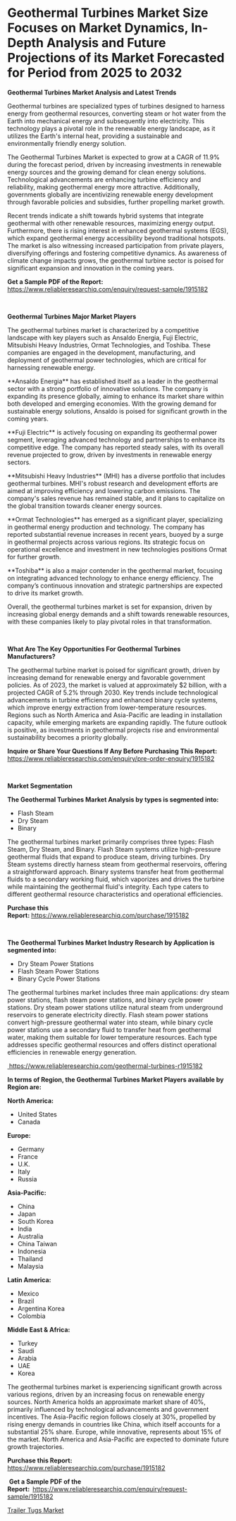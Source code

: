 <p><h1>Geothermal Turbines Market Size Focuses on Market Dynamics, In-Depth Analysis and Future Projections of its Market Forecasted for Period from 2025 to 2032</h1></p><p><strong>Geothermal Turbines Market Analysis and Latest Trends</strong></p>
<p><p>Geothermal turbines are specialized types of turbines designed to harness energy from geothermal resources, converting steam or hot water from the Earth into mechanical energy and subsequently into electricity. This technology plays a pivotal role in the renewable energy landscape, as it utilizes the Earth's internal heat, providing a sustainable and environmentally friendly energy solution.</p><p>The Geothermal Turbines Market is expected to grow at a CAGR of 11.9% during the forecast period, driven by increasing investments in renewable energy sources and the growing demand for clean energy solutions. Technological advancements are enhancing turbine efficiency and reliability, making geothermal energy more attractive. Additionally, governments globally are incentivizing renewable energy development through favorable policies and subsidies, further propelling market growth.</p><p>Recent trends indicate a shift towards hybrid systems that integrate geothermal with other renewable resources, maximizing energy output. Furthermore, there is rising interest in enhanced geothermal systems (EGS), which expand geothermal energy accessibility beyond traditional hotspots. The market is also witnessing increased participation from private players, diversifying offerings and fostering competitive dynamics. As awareness of climate change impacts grows, the geothermal turbine sector is poised for significant expansion and innovation in the coming years.</p></p>
<p><strong>Get a Sample PDF of the Report:&nbsp;</strong> <a href="https://www.reliableresearchiq.com/enquiry/request-sample/1915182?utm_campaign=2324&utm_medium=2&utm_source=Github&utm_content=ia&utm_term=10042025&utm_id=geothermal-turbines">https://www.reliableresearchiq.com/enquiry/request-sample/1915182</a></p>
<p>&nbsp;</p>
<p><strong>Geothermal Turbines Major Market Players</strong></p>
<p><p>The geothermal turbines market is characterized by a competitive landscape with key players such as Ansaldo Energia, Fuji Electric, Mitsubishi Heavy Industries, Ormat Technologies, and Toshiba. These companies are engaged in the development, manufacturing, and deployment of geothermal power technologies, which are critical for harnessing renewable energy.</p><p>**Ansaldo Energia** has established itself as a leader in the geothermal sector with a strong portfolio of innovative solutions. The company is expanding its presence globally, aiming to enhance its market share within both developed and emerging economies. With the growing demand for sustainable energy solutions, Ansaldo is poised for significant growth in the coming years.</p><p>**Fuji Electric** is actively focusing on expanding its geothermal power segment, leveraging advanced technology and partnerships to enhance its competitive edge. The company has reported steady sales, with its overall revenue projected to grow, driven by investments in renewable energy sectors.</p><p>**Mitsubishi Heavy Industries** (MHI) has a diverse portfolio that includes geothermal turbines. MHI's robust research and development efforts are aimed at improving efficiency and lowering carbon emissions. The company's sales revenue has remained stable, and it plans to capitalize on the global transition towards cleaner energy sources.</p><p>**Ormat Technologies** has emerged as a significant player, specializing in geothermal energy production and technology. The company has reported substantial revenue increases in recent years, buoyed by a surge in geothermal projects across various regions. Its strategic focus on operational excellence and investment in new technologies positions Ormat for further growth.</p><p>**Toshiba** is also a major contender in the geothermal market, focusing on integrating advanced technology to enhance energy efficiency. The company’s continuous innovation and strategic partnerships are expected to drive its market growth.</p><p>Overall, the geothermal turbines market is set for expansion, driven by increasing global energy demands and a shift towards renewable resources, with these companies likely to play pivotal roles in that transformation.</p></p>
<p>&nbsp;</p>
<p><strong>What Are The Key Opportunities For Geothermal Turbines Manufacturers?</strong></p>
<p><p>The geothermal turbine market is poised for significant growth, driven by increasing demand for renewable energy and favorable government policies. As of 2023, the market is valued at approximately $2 billion, with a projected CAGR of 5.2% through 2030. Key trends include technological advancements in turbine efficiency and enhanced binary cycle systems, which improve energy extraction from lower-temperature resources. Regions such as North America and Asia-Pacific are leading in installation capacity, while emerging markets are expanding rapidly. The future outlook is positive, as investments in geothermal projects rise and environmental sustainability becomes a priority globally.</p></p>
<p><strong>Inquire or Share Your Questions If Any Before Purchasing This Report:</strong> <a href="https://www.reliableresearchiq.com/enquiry/pre-order-enquiry/1915182?utm_campaign=2324&utm_medium=2&utm_source=Github&utm_content=ia&utm_term=10042025&utm_id=geothermal-turbines">https://www.reliableresearchiq.com/enquiry/pre-order-enquiry/1915182</a></p>
<p>&nbsp;</p>
<p><strong>Market Segmentation</strong></p>
<p><strong>The Geothermal Turbines Market Analysis by types is segmented into:</strong></p>
<p><ul><li>Flash Steam</li><li>Dry Steam</li><li>Binary</li></ul></p>
<p><p>The geothermal turbines market primarily comprises three types: Flash Steam, Dry Steam, and Binary. Flash Steam systems utilize high-pressure geothermal fluids that expand to produce steam, driving turbines. Dry Steam systems directly harness steam from geothermal reservoirs, offering a straightforward approach. Binary systems transfer heat from geothermal fluids to a secondary working fluid, which vaporizes and drives the turbine while maintaining the geothermal fluid's integrity. Each type caters to different geothermal resource characteristics and operational efficiencies.</p></p>
<p><strong>Purchase this Report:&nbsp;</strong><a href="https://www.reliableresearchiq.com/purchase/1915182?utm_campaign=2324&utm_medium=2&utm_source=Github&utm_content=ia&utm_term=10042025&utm_id=geothermal-turbines">https://www.reliableresearchiq.com/purchase/1915182</a></p>
<p>&nbsp;</p>
<p><strong>The Geothermal Turbines Market Industry Research by Application is segmented into:</strong></p>
<p><ul><li>Dry Steam Power Stations</li><li>Flash Steam Power Stations</li><li>Binary Cycle Power Stations</li></ul></p>
<p><p>The geothermal turbines market includes three main applications: dry steam power stations, flash steam power stations, and binary cycle power stations. Dry steam power stations utilize natural steam from underground reservoirs to generate electricity directly. Flash steam power stations convert high-pressure geothermal water into steam, while binary cycle power stations use a secondary fluid to transfer heat from geothermal water, making them suitable for lower temperature resources. Each type addresses specific geothermal resources and offers distinct operational efficiencies in renewable energy generation.</p></p>
<p><a href="https://www.reliableresearchiq.com/geothermal-turbines-r1915182?utm_campaign=2324&utm_medium=2&utm_source=Github&utm_content=ia&utm_term=10042025&utm_id=geothermal-turbines">&nbsp;https://www.reliableresearchiq.com/geothermal-turbines-r1915182</a></p>
<p><strong>In terms of Region, the Geothermal Turbines Market Players available by Region are:</strong></p>
<p>
    <p> <strong> North America: </strong>
        <ul>
            <li>United States</li>
            <li>Canada</li>
        </ul>
        </p> 
    <p> <strong> Europe: </strong>
        <ul>
            <li>Germany</li>
            <li>France</li>
            <li>U.K.</li>
            <li>Italy</li>
            <li>Russia</li>
        </ul>
        </p> 
    <p> <strong> Asia-Pacific: </strong>
        <ul>
            <li>China</li>
            <li>Japan</li>
            <li>South Korea</li>
            <li>India</li>
            <li>Australia</li>
            <li>China Taiwan</li>
            <li>Indonesia</li>
            <li>Thailand</li>
            <li>Malaysia</li>
        </ul>
        </p> 
    <p> <strong> Latin America: </strong>
        <ul>
            <li>Mexico</li>
            <li>Brazil</li>
            <li>Argentina Korea</li>
            <li>Colombia</li>
        </ul>
        </p> 
    <p> <strong> Middle East & Africa: </strong>
        <ul>
            <li>Turkey</li>
            <li>Saudi</li>
            <li>Arabia</li>
            <li>UAE</li>
            <li>Korea</li>
        </ul>
    </p>
    </p>
<p><p>The geothermal turbines market is experiencing significant growth across various regions, driven by an increasing focus on renewable energy sources. North America holds an approximate market share of 40%, primarily influenced by technological advancements and government incentives. The Asia-Pacific region follows closely at 30%, propelled by rising energy demands in countries like China, which itself accounts for a substantial 25% share. Europe, while innovative, represents about 15% of the market. North America and Asia-Pacific are expected to dominate future growth trajectories.</p></p>
<p><strong>Purchase this Report: </strong><a href="https://www.reliableresearchiq.com/purchase/1915182?utm_campaign=2324&utm_medium=2&utm_source=Github&utm_content=ia&utm_term=10042025&utm_id=geothermal-turbines">https://www.reliableresearchiq.com/purchase/1915182</a></p>
<p>&nbsp;<strong>Get a Sample PDF of the Report:&nbsp;&nbsp;</strong><a href="https://www.reliableresearchiq.com/enquiry/request-sample/1915182?utm_campaign=2324&utm_medium=2&utm_source=Github&utm_content=ia&utm_term=10042025&utm_id=geothermal-turbines">https://www.reliableresearchiq.com/enquiry/request-sample/1915182</a></p>
<p><strong></strong></p>
<p><p><a href="https://github.com/supicweg/Market-Research-Report-List-1/blob/main/trailer-tugs-market.md?utm_campaign=2324&utm_medium=2&utm_source=Github&utm_content=ia&utm_term=10042025&utm_id=geothermal-turbines">Trailer Tugs Market</a></p></p>